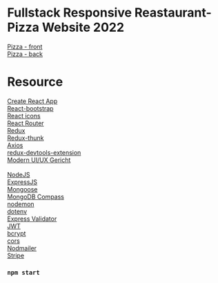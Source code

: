 # Fullstack Responsive Reastaurant-Pizza  Website 2022

<a href="https://github.com/Hasul79/Restaurant_Pizza_front" >Pizza - front</a><br />
<a href="https://github.com/Hasul79/My-Restaurant-BackEnd">Pizza - back </a>



<h1>Resource</h1>
<a href="https://create-react-app.dev/">Create React App</a><br />
<a href="https://react-bootstrap.github.io/">React-bootstrap</a><br />
<a href="https://react-icons.github.io/react-icons/">React icons</a><br />
<a href="https://reactrouter.com/en/main">React Router</a><br />
<a href="https://redux.js.org/">Redux</a><br />
<a href="https://www.npmjs.com/package/redux-thunk">Redux-thunk</a><br />
<a href="https://axios-http.com/">Axios</a><br />
<a href="https://www.npmjs.com/package/@redux-devtools/extension">redux-devtools-extension</a><br />
<a href="https://www.figma.com/file/yvClSI9AZBRX8UaaGEByF3/Modern-UI%2FUX%3A-Gericht?node-id=0%3A21&t=5Z7dzFJjhjsPRpMH-0">Modern UI/UX Gericht </a><br />
<br />
<a href="https://nodejs.org/en/">NodeJS</a><br />
<a href="https://expressjs.com/">ExpressJS</a><br />
<a href="https://mongoosejs.com/">Mongoose</a><br />
<a href="https://www.mongodb.com/try/download/compass">MongoDB Compass</a><br />
<a href="https://www.npmjs.com/package/nodemon">nodemon</a><br />
<a href="https://www.npmjs.com/package/dotenv">dotenv</a><br />
<a href="https://express-validator.github.io/docs/">Express Validator</a><br />
<a href="https://www.npmjs.com/package/jsonwebtoken">JWT</a><br />
<a href="https://www.npmjs.com/package/bcrypt">bcrypt</a><br />
<a href="https://www.npmjs.com/package/cors">cors</a><br />
<a href="https://nodemailer.com/about/">Nodmailer</a><br />
<a href="https://stripe.com/">Stripe</a><br />





### `npm start`


